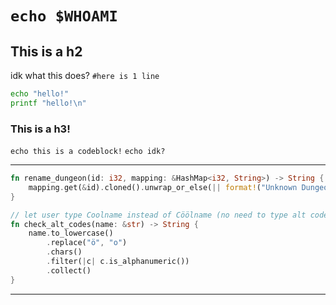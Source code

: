 # `echo $WHOAMI` 
## This is a h2

>>>
idk what this does?
`#here is 1 line`
```bash
echo "hello!"
printf "hello!\n"
```
>>>


### This is a h3!


`echo this is a codeblock!`
`echo idk?`

----------

```rust
fn rename_dungeon(id: i32, mapping: &HashMap<i32, String>) -> String {
    mapping.get(&id).cloned().unwrap_or_else(|| format!("Unknown Dungeon (ID: {})", id))
}

// let user type Coolname instead of Cöölname (no need to type alt codes)
fn check_alt_codes(name: &str) -> String {
    name.to_lowercase()
        .replace("ö", "o")
        .chars()
        .filter(|c| c.is_alphanumeric())
        .collect()
}
```
----------

